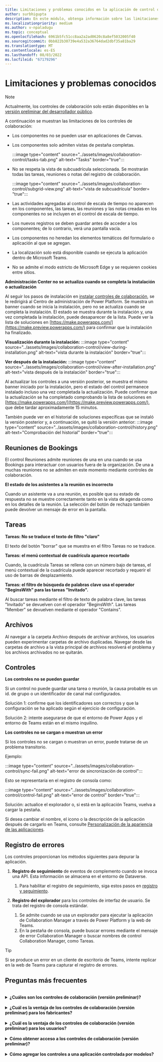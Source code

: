 ```yaml
---
title: Limitaciones y problemas conocidos en la aplicación de control de colaboración
author: surbhigupta
description: En este módulo, obtenga información sobre las limitaciones y los problemas conocidos en la aplicación controles de colaboración para Microsoft Teams.
ms.localizationpriority: medium
ms.author: v-npaladugu
ms.topic: conceptual
ms.openlocfilehash: 6961b5fc51cc8aa2a2ad0620c8a8ef5032005f40
ms.sourcegitcommit: 0bb822b30739e4a532a36764dad2dbf35a81ba29
ms.translationtype: MT
ms.contentlocale: es-ES
ms.lasthandoff: 08/03/2022
ms.locfileid: "67179296"
---
```

# <a name="limitations-and-known-issues"></a>Limitaciones y problemas conocidos

> [!NOTE]
> Actualmente, los controles de colaboración solo están disponibles en la [versión preliminar del desarrollador público](~/resources/dev-preview/developer-preview-intro.md).

A continuación se muestran las limitaciones de los controles de colaboración:

* Los componentes no se pueden usar en aplicaciones de Canvas.
* Los componentes solo admiten vistas de pestaña completas.

     :::image type="content" source="../assets/images/collaboration-control/tasks-tab.png" alt-text="Tasks" border="true":::

* No se respeta la vista de subcuadrícula seleccionada. Se mostrarán todas las tareas, reuniones o notas del registro de colaboración.

     :::image type="content" source="../assets/images/collaboration-control/subgrid-view.png" alt-text="vista de subcuadrícula" border= "true":::

* Las actividades agregadas al control de escala de tiempo no aparecen en los componentes, las tareas, las reuniones y las notas creadas en los componentes no se incluyen en el control de escala de tiempo.
* Los nuevos registros se deben guardar antes de acceder a los componentes; de lo contrario, verá una pantalla vacía.
* Los componentes no heredan los elementos temáticos del formulario o aplicación al que se agregan.
* La localización solo está disponible cuando se ejecuta la aplicación dentro de Microsoft Teams.
* No se admite el modo estricto de Microsoft Edge y se requieren cookies entre sitios.

**Administración Center no se actualiza cuando se completa la instalación o actualización**

Al seguir los pasos de instalación en [instalar controles de colaboración](~/samples/install-collaboration-control.md), se le redirigirá al Centro de administración de Power Platform. Se muestra un banner cuando se inicia la instalación, pero no se actualiza cuando se completa la instalación. El estado se muestra durante la instalación y, una vez completada la instalación, puede desaparecer de la lista. Puede ver la lista de soluciones en [https://make.powerapps.com/](https://make.preview.powerapps.com/) para confirmar que la instalación ha finalizado.

**Visualización durante la instalación:** :::image type="content" source="../assets/images/collaboration-control/view-during-installation.png" alt-text="vista durante la instalación" border="true":::

**Ver después de la instalación:** :::image type="content" source="../assets/images/collaboration-control/view-after-installation.png" alt-text="vista después de la instalación" border="true":::

Al actualizar los controles a una versión posterior, se muestra el mismo banner iniciado por la instalación, pero el estado del control permanece instalado incluso una vez completada la actualización. Puede confirmar que la actualización se ha completado comprobando la lista de soluciones en [https://make.powerapps.com/](https://make.preview.powerapps.com/), que debe tardar aproximadamente 15 minutos.

También puede ver en el historial de soluciones específicas que se instaló la versión posterior y, a continuación, se quitó la versión anterior: :::image type="content" source="../assets/images/collaboration-control/history.png" alt-text="Comprobación del historial" border="true":::

## <a name="bookings-meetings"></a>Reuniones de Bookings

El control Reuniones admite reuniones de una en una cuando se usa Bookings para interactuar con usuarios fuera de la organización. De una a muchas reuniones no se admiten en este momento mediante controles de colaboración.

**El estado de los asistentes a la reunión es incorrecto**

Cuando un asistente va a una reunión, es posible que su estado de respuesta no se muestre correctamente tanto en la vista de agenda como en los detalles de la reunión. La selección del botón de rechazo también puede devolver un mensaje de error en la pantalla.

## <a name="tasks"></a>Tareas

**Tareas: No se traduce el texto de filtro "claro"**

El texto del botón "borrar" que se muestra en el filtro Tareas no se traduce.

**Tareas: el menú contextual de cuadrícula aparece recortado**

Cuando, la cuadrícula Tareas se rellena con un número bajo de tareas, el menú contextual de la cuadrícula puede aparecer recortado y requerir el uso de barras de desplazamiento.

**Tareas: el filtro de búsqueda de palabras clave usa el operador "BeginsWith" para las tareas "Invitado".**

Al buscar tareas mediante el filtro de texto de palabra clave, las tareas "Invitado" se devuelven con el operador "BeginsWith". Las tareas "Member" se devuelven mediante el operador "Contains".

## <a name="files"></a>Archivos

Al navegar a la carpeta Archivo después de archivar archivos, los usuarios pueden experimentar carpetas de archivo duplicadas.  Navegar desde las carpetas de archivo a la vista principal de archivos resolverá el problema y los archivos archivados no se quitarán.

## <a name="controls"></a>Controles

**Los controles no se pueden guardar**

Si un control no puede guardar una tarea o reunión, la causa probable es un id. de grupo o un identificador de canal mal configurados.  

Solución 1: confirme que los identificadores son correctos y que la configuración se ha aplicado según el ejercicio de configuración.  

Solución 2: intente asegurarse de que el entorno de Power Apps y el entorno de Teams están en el mismo inquilino.  

**Los controles no se cargan o muestran un error**

Si los controles no se cargan o muestran un error, puede tratarse de un problema transitorio.

Ejemplo:

:::image type="content" source="../assets/images/collaboration-control/sync-fail.png" alt-text="error de sincronización de control":::

Esto se representaría en el registro de consola como:

:::image type="content" source="../assets/images/collaboration-control/control-fail.png" alt-text="error de control" border="true":::

Solución: actualice el explorador o, si está en la aplicación Teams, vuelva a cargar la pestaña.

Si desea cambiar el nombre, el icono o la descripción de la aplicación después de cargarlo en Teams, consulte [Personalización de la apariencia de las aplicaciones](/MicrosoftTeams/customize-apps#customize-details-of-an-app).

## <a name="error-logging"></a>Registro de errores

Los controles proporcionan los métodos siguientes para depurar la aplicación.

1. **Registro de seguimiento** de eventos de complemento cuando se invoca una API. Esta información se almacena en el entorno de Dataverse.

    1. Para habilitar el registro de seguimiento, siga estos pasos en [registro y seguimiento](/power-apps/developer/data-platform/logging-tracing?WT.mc_id=email).

1. **Registro del explorador** para los controles de interfaz de usuario. Se trata del registro de consola estándar.

    1. Se admite cuando se usa un explorador para ejecutar la aplicación de Collaboration Manager a través de Power Platform y la web de Teams.
    1. En la pestaña de consola, puede buscar errores mediante el mensaje de error Collaboration Manager o buscar nombres de control Collaboration Manager, como Tareas.

> [!TIP]
> Si se produce un error en un cliente de escritorio de Teams, intente replicar en la web de Teams para capturar el registro de errores.

## <a name="faq"></a>Preguntas más frecuentes

<br>

<details>

<summary><b>¿Cuáles son los controles de colaboración (versión preliminar)?</b></summary>

Los controles de colaboración (versión preliminar) permiten agregar funcionalidades de Microsoft 365 a las aplicaciones personalizadas de la línea de negocio de Power Apps para simplificar los flujos de trabajo de los usuarios al colaborar en procesos empresariales en Teams o Power Apps.

<br>

</details>

<br>

<details>

<summary><b>¿Cuál es la ventaja de los controles de colaboración (versión preliminar) para los fabricantes?</b></summary>

Con estos nuevos controles, como creador puede arrastrar y colocar controles que traigan la colaboración de Microsoft 365 a la aplicación.

<br>

</details>

<br>

<details>

<summary><b>¿Cuál es la ventaja de los controles de colaboración (versión preliminar) para los usuarios?</b></summary>

Los usuarios pueden experimentar mejoras de productividad y mantenerse en su flujo mediante la colaboración en aprobaciones, archivos, reuniones, notas y tareas sin salir del contexto de la aplicación.

<br>

</details>

<br>

<details>

<summary><b>Cómo obtener acceso a los controles de colaboración (versión preliminar)?</b></summary>

Solicite que el administrador de Power Platform instale los controles de AppSource en el entorno de Power Apps.

<br>

</details>

<br>

<details>

<summary><b>Cómo agregar los controles a una aplicación controlada por modelos?</b></summary>

Vaya al Diseñador de formularios y arrastre los controles desde el panel Componente a un formulario.

<br>

</details>
